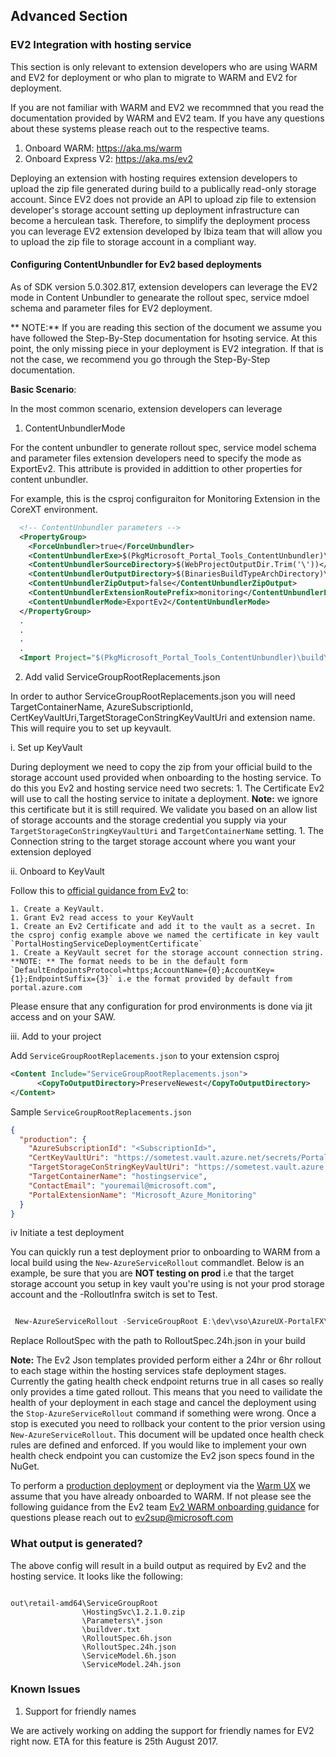 <a name="advanced-section"></a>
## Advanced Section

<a name="advanced-section-ev2-integration-with-hosting-service"></a>
### EV2 Integration with hosting service

This section is only relevant to extension developers who are using WARM and EV2 for deployment or who plan to migrate to WARM and EV2 for deployment. 

If you are not familiar with WARM and EV2 we recommned that you read the documentation provided by WARM and EV2 team. If you have any questions about these systems please reach out to the respective teams.

1. Onboard WARM: https://aka.ms/warm
2. Onboard Express V2: https://aka.ms/ev2

Deploying an extension with hosting requires extension developers to upload the zip file generated during build to a publically read-only storage account.
Since EV2 does not provide an API to upload zip file to extension developer's storage account setting up deployment infrastructure can become a herculean task.
Therefore, to simplify the deployment process you can leverage EV2 extension developed by Ibiza team that will allow you to upload the zip file to storage account in a compliant way.

<a name="advanced-section-ev2-integration-with-hosting-service-configuring-contentunbundler-for-ev2-based-deployments"></a>
#### Configuring ContentUnbundler for Ev2 based deployments

As of SDK version 5.0.302.817, extension developers can leverage the EV2 mode in Content Unbundler to genearate the rollout spec, service mdoel schema and parameter files for EV2 deployment.

** NOTE:** If you are reading this section of the document we assume you have followed the Step-By-Step documentation for hsoting service. At this point, the only missing piece in your deployment is EV2 integration.
If that is not the case, we recommend you go through the Step-By-Step documentation.

**Basic Scenario**:

In the most common scenario, extension developers can leverage 
1. ContentUnbundlerMode


For the content unbundler to generate rollout spec, service model schema and parameter files extension developers need to specify the mode as ExportEv2. This attribute is provided in addittion to other properties for content unbundler.

For example, this is the csproj configuraiton for Monitoring Extension in the CoreXT environment.

```xml
  <!-- ContentUnbundler parameters -->
  <PropertyGroup>
    <ForceUnbundler>true</ForceUnbundler>
    <ContentUnbundlerExe>$(PkgMicrosoft_Portal_Tools_ContentUnbundler)\build\ContentUnbundler.exe</ContentUnbundlerExe>
    <ContentUnbundlerSourceDirectory>$(WebProjectOutputDir.Trim('\'))</ContentUnbundlerSourceDirectory>
    <ContentUnbundlerOutputDirectory>$(BinariesBuildTypeArchDirectory)\ServiceGroupRoot</ContentUnbundlerOutputDirectory>
    <ContentUnbundlerZipOutput>false</ContentUnbundlerZipOutput>
    <ContentUnbundlerExtensionRoutePrefix>monitoring</ContentUnbundlerExtensionRoutePrefix>
    <ContentUnbundlerMode>ExportEv2</ContentUnbundlerMode>
  </PropertyGroup>
  .
  .
  .
  .
  <Import Project="$(PkgMicrosoft_Portal_Tools_ContentUnbundler)\build\Microsoft.Portal.Tools.ContentUnbundler.targets" />
```


2. Add valid ServiceGroupRootReplacements.json

In order to author ServiceGroupRootReplacements.json you will need TargetContainerName, AzureSubscriptionId, CertKeyVaultUri,TargetStorageConStringKeyVaultUri and extension name. This will require you to set up keyvault.

i. Set up KeyVault

During deployment we need to copy the zip from your official build to the storage account used provided when onboarding to the hosting service.  To do this you Ev2 and hosting service need two secrets:
    1. The Certificate Ev2 will use to call the hosting service to initate a deployment.
      **Note:** we ignore this certificate but it is still required. We validate you based on an allow list of storage accounts and the storage credential you supply via your `TargetStorageConStringKeyVaultUri` and `TargetContainerName` setting.
    1. The Connection string to the target storage account where you want your extension deployed

ii. Onboard to KeyVault

Follow this to [official guidance from Ev2](https://microsoft.sharepoint.com/teams/WAG/EngSys/deploy/_layouts/OneNote.aspx?id=%2Fteams%2FWAG%2FEngSys%2Fdeploy%2FSiteAssets%2FExpress%20v2%20Notebook&wd=target%28Ev2%20Documentation.one%7CD41B1200-A6DE-4B4D-A019-8318B6F3A084%2FStep-1.3%3A%20KeyVault%20Onboarding%20%28Admins%20Only%5C%29%7C2D1105B2-9518-404F-821C-85452A63E86D%2F%29) to:

    1. Create a KeyVault. 
    1. Grant Ev2 read access to your KeyVault
    1. Create an Ev2 Certificate and add it to the vault as a secret. In the csproj config example above we named the certificate in key vault `PortalHostingServiceDeploymentCertificate` 
    1. Create a KeyVault secret for the storage account connection string. **NOTE: ** The format needs to be in the default form `DefaultEndpointsProtocol=https;AccountName={0};AccountKey={1};EndpointSuffix={3}` i.e the format provided by default from portal.azure.com

Please ensure that any configuration for prod environments is done via jit access and on your SAW.

iii. Add to your project

Add `ServiceGroupRootReplacements.json` to your extension csproj

```xml
<Content Include="ServiceGroupRootReplacements.json">
      <CopyToOutputDirectory>PreserveNewest</CopyToOutputDirectory>
</Content>
```
    
Sample `ServiceGroupRootReplacements.json` 
```json
{
  "production": {
    "AzureSubscriptionId": "<SubscriptionId>",
    "CertKeyVaultUri": "https://sometest.vault.azure.net/secrets/PortalHostingServiceDeploymentCertificate",
    "TargetStorageConStringKeyVaultUri": "https://sometest.vault.azure.net/secrets/PortalHostingServiceStorageConnectionString",
    "TargetContainerName": "hostingservice",
    "ContactEmail": "youremail@microsoft.com",
    "PortalExtensionName": "Microsoft_Azure_Monitoring"
  }
}
```

iv Initiate a test deployment

You can quickly run a test deployment prior to onboarding to WARM from a local build using the `New-AzureServiceRollout` commandlet.  Below is an example, be sure that you are **NOT testing on prod** i.e that the target storage account you setup in key vault you're using is not your prod storage account and the -RolloutInfra switch is set to Test.

``` PowerShell

 New-AzureServiceRollout -ServiceGroupRoot E:\dev\vso\AzureUX-PortalFX\out\ServiceGroupRoot -RolloutSpec E:\dev\vso\AzureUX-PortalFX\out\ServiceGroupRoot\RolloutSpec.24h.json -RolloutInfra Test -Verbose -WaitToComplete

```
Replace RolloutSpec with the path to RolloutSpec.24h.json in your build

**Note:** The Ev2 Json templates provided perform either a 24hr or 6hr rollout to each stage within the hosting services stafe deployment stages. Currently the gating health check endpoint returns true in all cases so really only provides a time gated rollout.  This means that you need to vailidate the health of your deployment in each stage and cancel the deployment using the `Stop-AzureServiceRollout` command if something were wrong. Once a stop is executed you need to rollback your content to the prior version using `New-AzureServiceRollout`.  This document will be updated once health check rules are defined and enforced.  If you would like to implement your own health check endpoint you can customize the Ev2 json specs found in the NuGet.

To perform a [production deployment](https://microsoft.sharepoint.com/teams/WAG/EngSys/deploy/_layouts/OneNote.aspx?id=%2Fteams%2FWAG%2FEngSys%2Fdeploy%2FSiteAssets%2FExpress%20v2%20Notebook&wd=target%28Ev2%20Documentation.one%7CD41B1200-A6DE-4B4D-A019-8318B6F3A084%2FHOWTO%3A%20Deploy%20a%20service%7C15090502-728B-4C84-AD7B-52D403590963%2F%29) or deployment via the [Warm UX](https://warm/newrelease/ev2) we assume that you have already onboarded to WARM. If not please see the following guidance from the Ev2 team  [Ev2 WARM onboarding guidance](https://microsoft.sharepoint.com/teams/WAG/EngSys/deploy/_layouts/15/WopiFrame.aspx?sourcedoc={ecdfb10d-7616-4efd-8499-f210056f808f}&action=edit&wd=target%28%2F%2FEv2%20Documentation.one%7C3c50b523-523e-452c-b153-6bfac92f4926%2FStep-1%20Onboarding%20to%20PROD%20dependencies%7C4c8d1b1e-8e27-41c2-b36e-f60c3d25ab3e%2F%29) for questions please reach out to ev2sup@microsoft.com

<a name="advanced-section-what-output-is-generated"></a>
### What output is generated?

The above config will result in a build output as required by Ev2 and the hosting service. It looks like the following:

```

out\retail-amd64\ServiceGroupRoot
                \HostingSvc\1.2.1.0.zip
                \Parameters\*.json
                \buildver.txt
                \RolloutSpec.6h.json
                \RolloutSpec.24h.json
                \ServiceModel.6h.json
                \ServiceModel.24h.json

```

<a name="advanced-section-known-issues"></a>
### Known Issues

1. Support for friendly names

We are actively working on adding the support for friendly names for EV2 right now. ETA for this feature is 25th August  2017.